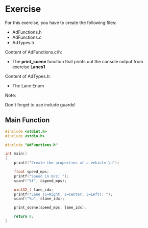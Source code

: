# Exercise

For this exercise, you have to create the following files:

- AdFunctions.h
- AdFunctions.c
- AdTypes.h

Content of AdFunctions.c/h:

- The **print_scene** function that prints out the console output from exercise **Lanes1**

Content of AdTypes.h:

- The Lane Enum

Note:

Don't forget to use include guards!

## Main Function

```cpp
#include <stdint.h>
#include <stdio.h>

#include "AdFunctions.h"

int main()
{
    printf("Create the properties of a vehicle.\n");

    float speed_mps;
    printf("Speed in m/s: ");
    scanf("%f", &speed_mps);

    uint32_t lane_idx;
    printf("Lane (1=Right, 2=Center, 3=Left): ");
    scanf("%u", &lane_idx);

    print_scene(speed_mps, lane_idx);

    return 0;
}
```
